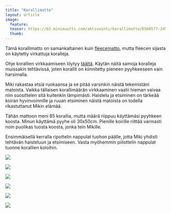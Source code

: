 ```yaml
---
title: "Korallimatto"
layout: article
image:
  feature:
  teaser: https://b2.minimuutti.com/aktivointi/korallimatto/DS60577-245px.jpg
  thumb:
---
```


Tämä korallimatto on samankaltainen kuin [fleecematto](/aktivointi/fleecematto/), mutta fleecen sijasta on käytetty virkattuja koralleja.

Ohje korallien virkkaamiseen löytyy [täältä](/aktivointi/korallit/). Käytän näitä samoja koralleja muissakin tehtävissä, joten korallit on kiinnitetty pieneen pyyhkeeseen vain harsimalla.

Miki rakastaa etsiä ruokaansa ja se pitää varsinkin näistä tekemistäni matoista. Vaikka tällaisen korallimäärän virkkaaminen vaatii hieman vaivaa niin suosittelen sitä kuitenkin lämpimästi. Haistelu ja etsiminen on tärkeää koiran hyvinvoinnille ja ruuan etsiminen näistä matoista on todella rikastuttanut Mikin elämää.

Tähän mattoon meni 85 korallia, mutta määrä riippuu käyttämäsi pyyhkeen koosta. Minun käyttämä pyyhe oli 30x50cm. Pienille koirille riittää varmasti noin puolikas tuosta koosta, jonka tein Mikille.

Ensimmäisellä kerralla ripottelin nappulat tuohon päälle, jotta Miki yhdisti tehtävän haisteluun ja etsimiseen. Vasta myöhemmin piilottelin nappulat tuonne korallien koloihin.

![](https://b2.minimuutti.com/aktivointi/korallimatto/DS60525-800px.jpg)

![](https://b2.minimuutti.com/aktivointi/korallimatto/DS60577-800px.jpg)

![](https://b2.minimuutti.com/aktivointi/korallimatto/DS60641-800px.jpg)

![](https://b2.minimuutti.com/aktivointi/korallimatto/DS60671-800px.jpg)

![](https://b2.minimuutti.com/aktivointi/korallimatto/DS60699-800px.jpg)

![](https://b2.minimuutti.com/aktivointi/korallimatto/DS60331-800px.jpg)
